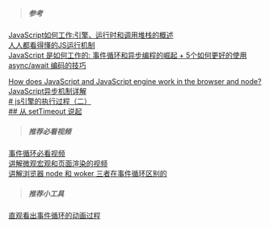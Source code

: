 > ##### 参考

[JavaScript如何工作:引擎、运行时和调用堆栈的概述](https://blog.sessionstack.com/how-does-javascript-actually-work-part-1-b0bacc073cf)  
[人人都看得懂的JS运行机制](https://juejin.cn/post/6844903908452597768#heading-12)  
[JavaScript 是如何工作的: 事件循环和异步编程的崛起 + 5个如何更好的使用 async/await 编码的技巧](https://github.com/xitu/gold-miner/blob/master/TODO/how-javascript-works-event-loop-and-the-rise-of-async-programming-5-ways-to-better-coding-with.md)

[How does JavaScript and JavaScript engine work in the browser and node?](https://medium.com/jspoint/how-javascript-works-in-browser-and-node-ab7d0d09ac2f)  
[JavaScript异步机制详解](https://juejin.cn/post/6844903556084924423#heading-1)  
[\# js引擎的执行过程（二）](https://heyingye.github.io/2018/03/26/js%E5%BC%95%E6%93%8E%E7%9A%84%E6%89%A7%E8%A1%8C%E8%BF%87%E7%A8%8B%EF%BC%88%E4%BA%8C%EF%BC%89/)  
[\## 从 setTimeout 说起](https://www.kancloud.cn/cyyspring/more/alloyteam.com/2015/10/turning-to-javascript-series-from-settimeout-said-the-event-loop-model/)

> ##### 推荐必看视频

[事件循环必看视频](https://www.bilibili.com/video/BV1oV411k7XY?from=search&seid=3417981814672064562)  
[讲解微观宏观和页面渲染的视频](https://www.bilibili.com/video/BV1a4411F7t7?from=search&seid=620450216202119098)  
[讲解浏览器 node 和 woker 三者在事件循环区别的](https://www.bilibili.com/video/BV1gt411Z7ZE/?spm_id_from=333.788.recommend_more_video.1)

> ##### 推荐小工具

[直观看出事件循环的动画过程](http://latentflip.com/loupe/)
